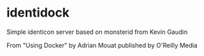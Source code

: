 identidock
==========

Simple identicon server based on monsterid from Kevin Gaudin

From "Using Docker" by Adrian Mouat published by O'Reilly Media

